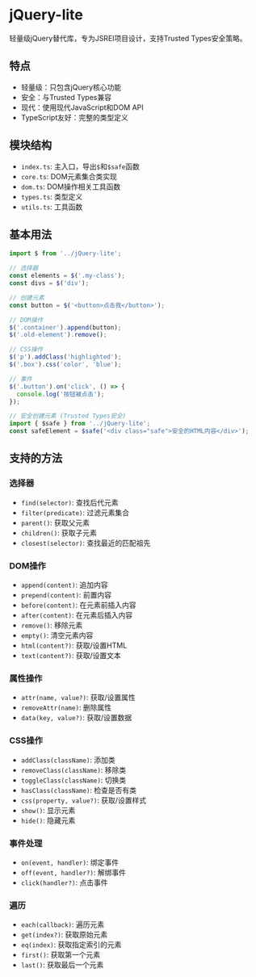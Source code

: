 # jQuery-lite

轻量级jQuery替代库，专为JSREI项目设计，支持Trusted Types安全策略。

## 特点

- 轻量级：只包含jQuery核心功能
- 安全：与Trusted Types兼容
- 现代：使用现代JavaScript和DOM API
- TypeScript友好：完整的类型定义

## 模块结构

- `index.ts`: 主入口，导出`$`和`$safe`函数
- `core.ts`: DOM元素集合类实现
- `dom.ts`: DOM操作相关工具函数
- `types.ts`: 类型定义
- `utils.ts`: 工具函数

## 基本用法

```typescript
import $ from '../jQuery-lite';

// 选择器
const elements = $('.my-class');
const divs = $('div');

// 创建元素
const button = $('<button>点击我</button>');

// DOM操作
$('.container').append(button);
$('.old-element').remove();

// CSS操作
$('p').addClass('highlighted');
$('.box').css('color', 'blue');

// 事件
$('.button').on('click', () => {
  console.log('按钮被点击');
});

// 安全创建元素 (Trusted Types安全)
import { $safe } from '../jQuery-lite';
const safeElement = $safe('<div class="safe">安全的HTML内容</div>');
```

## 支持的方法

### 选择器
- `find(selector)`: 查找后代元素
- `filter(predicate)`: 过滤元素集合
- `parent()`: 获取父元素
- `children()`: 获取子元素
- `closest(selector)`: 查找最近的匹配祖先

### DOM操作
- `append(content)`: 追加内容
- `prepend(content)`: 前置内容
- `before(content)`: 在元素前插入内容
- `after(content)`: 在元素后插入内容
- `remove()`: 移除元素
- `empty()`: 清空元素内容
- `html(content?)`: 获取/设置HTML
- `text(content?)`: 获取/设置文本

### 属性操作
- `attr(name, value?)`: 获取/设置属性
- `removeAttr(name)`: 删除属性
- `data(key, value?)`: 获取/设置数据

### CSS操作
- `addClass(className)`: 添加类
- `removeClass(className)`: 移除类
- `toggleClass(className)`: 切换类
- `hasClass(className)`: 检查是否有类
- `css(property, value?)`: 获取/设置样式
- `show()`: 显示元素
- `hide()`: 隐藏元素

### 事件处理
- `on(event, handler)`: 绑定事件
- `off(event, handler?)`: 解绑事件
- `click(handler?)`: 点击事件

### 遍历
- `each(callback)`: 遍历元素
- `get(index?)`: 获取原始元素
- `eq(index)`: 获取指定索引的元素
- `first()`: 获取第一个元素
- `last()`: 获取最后一个元素 